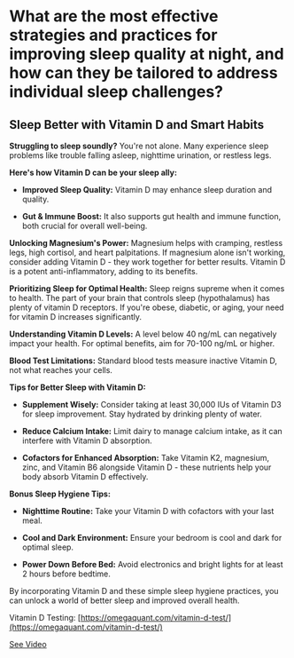 # What are the most effective strategies and practices for improving sleep quality at night, and how can they be tailored to address individual sleep challenges?

## **Sleep Better with Vitamin D and Smart Habits**

**Struggling to sleep soundly?** You're not alone. Many experience sleep problems like trouble falling asleep, nighttime urination, or restless legs.

**Here's how Vitamin D can be your sleep ally:**

- **Improved Sleep Quality:** Vitamin D may enhance sleep duration and quality.

- **Gut & Immune Boost:** It also supports gut health and immune function, both crucial for overall well-being.

**Unlocking Magnesium's Power:** Magnesium helps with cramping, restless legs, high cortisol, and heart palpitations. If magnesium alone isn't working, consider adding Vitamin D - they work together for better results. Vitamin D is a potent anti-inflammatory, adding to its benefits.

**Prioritizing Sleep for Optimal Health:** Sleep reigns supreme when it comes to health. The part of your brain that controls sleep (hypothalamus) has plenty of vitamin D receptors. If you're obese, diabetic, or aging, your need for vitamin D increases significantly.

**Understanding Vitamin D Levels:** A level below 40 ng/mL can negatively impact your health. For optimal benefits, aim for 70-100 ng/mL or higher.

**Blood Test Limitations:** Standard blood tests measure inactive Vitamin D, not what reaches your cells.

**Tips for Better Sleep with Vitamin D:**

- **Supplement Wisely:** Consider taking at least 30,000 IUs of Vitamin D3 for sleep improvement. Stay hydrated by drinking plenty of water.

- **Reduce Calcium Intake:** Limit dairy to manage calcium intake, as it can interfere with Vitamin D absorption.

- **Cofactors for Enhanced Absorption:** Take Vitamin K2, magnesium, zinc, and Vitamin B6 alongside Vitamin D - these nutrients help your body absorb Vitamin D effectively.

**Bonus Sleep Hygiene Tips:**

- **Nighttime Routine:** Take your Vitamin D with cofactors with your last meal.

- **Cool and Dark Environment:** Ensure your bedroom is cool and dark for optimal sleep.

- **Power Down Before Bed:** Avoid electronics and bright lights for at least 2 hours before bedtime.

By incorporating Vitamin D and these simple sleep hygiene practices, you can unlock a world of better sleep and improved overall health.

Vitamin D Testing: [https://omegaquant.com/vitamin-d-test/](https://omegaquant.com/vitamin-d-test/)

 [See Video](https://www.youtube.com/embed/pf_z1OSYxmk)
